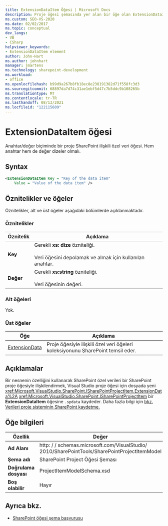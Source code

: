 ```yaml
---
title: ExtensionDataItem Öğesi | Microsoft Docs
description: Proje öğesi şemasında yer alan bir öğe olan ExtensionDataItem öğesi SharePoint başvuru bilgilerini görüntüleme.
ms.custom: SEO-VS-2020
ms.date: 02/02/2017
ms.topic: conceptual
dev_langs:
- VB
- CSharp
helpviewer_keywords:
- ExtensionDataItem element
author: John-Hart
ms.author: johnhart
manager: jmartens
ms.technology: sharepoint-development
ms.workload:
- office
ms.openlocfilehash: b99d9a267b8fb18ec8e238191382d71f558fc3d3
ms.sourcegitcommit: 68897da7d74c31ae1ebf5d47c7b5ddc9b108265b
ms.translationtype: MT
ms.contentlocale: tr-TR
ms.lasthandoff: 08/13/2021
ms.locfileid: "122115609"
---
```

# <a name="extensiondataitem-element"></a>ExtensionDataItem öğesi
  Anahtar/değer biçiminde bir proje SharePoint ilişkili özel veri öğesi. Hem anahtar hem de değer dizeler olmalı.

## <a name="syntax"></a>Syntax

```xml
<ExtensionDataItem Key = "Key of the data item"
    Value = "Value of the data item" />
```

## <a name="attributes-and-elements"></a>Öznitelikler ve öğeler
 Öznitelikler, alt ve üst öğeler aşağıdaki bölümlerde açıklanmaktadır.

### <a name="attributes"></a>Öznitelikler

|Öznitelik|Açıklama|
|---------------|-----------------|
|**Key**|Gerekli **xs: dize** özniteliği.<br /><br /> Veri öğesini depolamak ve almak için kullanılan anahtar.|
|**Değer**|Gerekli **xs:string** özniteliği.<br /><br /> Veri öğesinin değeri.|

### <a name="child-elements"></a>Alt öğeleri
 Yok.

### <a name="parent-elements"></a>Üst öğeler

|Öğe|Açıklama|
|-------------|-----------------|
|[ExtensionData](../sharepoint/extensiondata-element.md)|Proje öğesiyle ilişkili özel veri öğeleri koleksiyonunu SharePoint temsil eder.|

## <a name="remarks"></a>Açıklamalar
 Bir nesnenin özelliğini kullanarak SharePoint özel verileri bir SharePoint proje öğesiyle ilişkilendirmek, Visual Studio proje öğesi için dosyada yeni <xref:Microsoft.VisualStudio.SharePoint.ISharePointProjectItem.ExtensionData%2A> <xref:Microsoft.VisualStudio.SharePoint.ISharePointProjectItem> bir **ExtensionDataItem** öğesine `.spdata` kaydeder. Daha fazla bilgi için [bkz. Verileri proje sisteminin SharePoint kaydetme.](../sharepoint/saving-data-in-extensions-of-the-sharepoint-project-system.md)

## <a name="element-information"></a>Öğe bilgileri

|Özellik|Değer|
|-|-|
|**Ad Alanı**|http: \/ \/ schemas.microsoft.com/VisualStudio/<br>2010/SharePointTools/SharePointProjectItemModel|
|**Şema adı**|SharePoint Project Öğesi Şeması|
|**Doğrulama dosyası**|ProjectItemModelSchema.xsd|
|**Boş olabilir**|Hayır|

## <a name="see-also"></a>Ayrıca bkz.
- [SharePoint öğesi şema başvurusu](../sharepoint/sharepoint-project-item-schema-reference.md)
